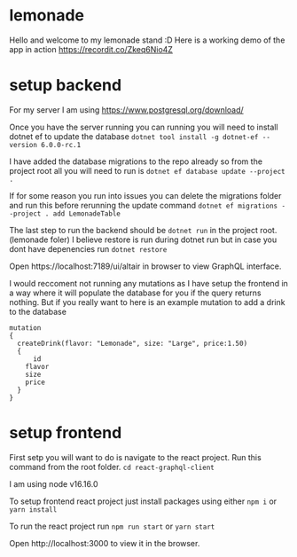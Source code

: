 # lemonade

Hello and welcome to my lemonade stand :D
Here is a working demo of the app in action https://recordit.co/Zkeq6Nio4Z

# setup backend

For my server I am using https://www.postgresql.org/download/

Once you have the server running you can running you will need to install dotnet ef to update the database `dotnet tool install -g dotnet-ef --version 6.0.0-rc.1`

I have added the database migrations to the repo already so from the project root all you will need to run is `dotnet ef database update --project .`

If for some reason you run into issues you can delete the migrations folder and run this before rerunning the update command `dotnet ef migrations --project . add LemonadeTable`

The last step to run the backend should be `dotnet run` in the project root. (lemonade foler)
I believe restore is run during dotnet run but in case you dont have depenencies run `dotnet restore`

Open https://localhost:7189/ui/altair in browser to view GraphQL interface.

I would reccoment not running any mutations as I have setup the frontend in a way where it will populate the database for you if the query returns nothing.
But if you really want to here is an example mutation to add a drink to the database
```
mutation
{
  createDrink(flavor: "Lemonade", size: "Large", price:1.50)
  {
      id
    flavor
    size
    price
  }
}
```

# setup frontend

First setp you will want to do is navigate to the react project. Run this command from the root folder. `cd react-graphql-client`

I am using node v16.16.0

To setup frontend react project just install packages using either `npm i` or `yarn install`

To run the react project run `npm run start` or `yarn start`

Open http://localhost:3000 to view it in the browser.
